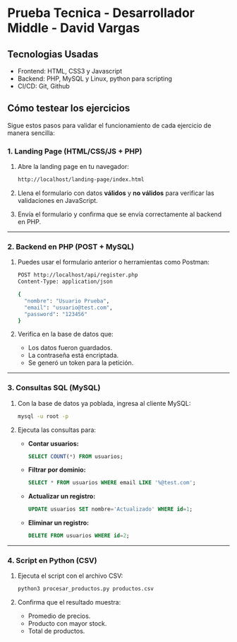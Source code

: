 # Prueba Tecnica - Desarrollador Middle - David Vargas

## Tecnologias Usadas

- Frontend: HTML, CSS3 y Javascript
- Backend: PHP, MySQL y Linux, python para scripting
- CI/CD: Git, Github

## **Cómo testear los ejercicios**

Sigue estos pasos para validar el funcionamiento de cada ejercicio de manera sencilla:

### **1. Landing Page (HTML/CSS/JS + PHP)**

1. Abre la landing page en tu navegador:

   ```bash
   http://localhost/landing-page/index.html
   ```
2. Llena el formulario con datos **válidos** y **no válidos** para verificar las validaciones en JavaScript.
3. Envía el formulario y confirma que se envía correctamente al backend en PHP.

---

### **2. Backend en PHP (POST + MySQL)**

1. Puedes usar el formulario anterior o herramientas como Postman:

   ```bash
   POST http://localhost/api/register.php
   Content-Type: application/json

   {
     "nombre": "Usuario Prueba",
     "email": "usuario@test.com",
     "password": "123456"
   }
   ```
2. Verifica en la base de datos que:

   * Los datos fueron guardados.
   * La contraseña está encriptada.
   * Se generó un token para la petición.

---

### **3. Consultas SQL (MySQL)**

1. Con la base de datos ya poblada, ingresa al cliente MySQL:

   ```bash
   mysql -u root -p
   ```
2. Ejecuta las consultas para:

   * **Contar usuarios:**

     ```sql
     SELECT COUNT(*) FROM usuarios;
     ```
   * **Filtrar por dominio:**

     ```sql
     SELECT * FROM usuarios WHERE email LIKE '%@test.com';
     ```
   * **Actualizar un registro:**

     ```sql
     UPDATE usuarios SET nombre='Actualizado' WHERE id=1;
     ```
   * **Eliminar un registro:**

     ```sql
     DELETE FROM usuarios WHERE id=2;
     ```

---

### **4. Script en Python (CSV)**

1. Ejecuta el script con el archivo CSV:

   ```bash
   python3 procesar_productos.py productos.csv
   ```
2. Confirma que el resultado muestra:

   * Promedio de precios.
   * Producto con mayor stock.
   * Total de productos.

